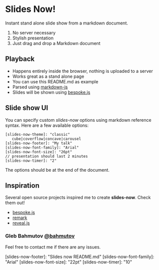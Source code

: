 # Slides Now!

Instant stand alone slide show from a markdown document.

1. No server necessary
2. Stylish presentation
3. Just drag and drop a Markdown document

## Playback

* Happens entirely inside the browser, nothing is uploaded to a server
* Works great as a stand alone page
* You can use this README.md as example
* Parsed using [markdown-js](https://github.com/evilstreak/markdown-js)
* Slides will be shown using [bespoke.js](https://github.com/markdalgleish/bespoke.js)

## Slide show UI

You can specify custom *slides-now* options using
markdown reference syntax. Here are a few available options:

```
[slides-now-theme]: "classic"
   cube|coverflow|concave|carousel
[slides-now-footer]: "My talk"
[slides-now-font-family]: "Arial"
[slides-now-font-size]: "26pt"
// presentation should last 2 minutes
[slides-now-timer]: "2"
```

The options should be at the end of the document.

## Inspiration

Several open source projects inspired me to create **slides-now**.
Check them out!

* [bespoke.js](https://github.com/markdalgleish/bespoke.js)
* [remark](https://github.com/gnab/remark)
* [reveal.js](http://lab.hakim.se/reveal-js/)

### Gleb Bahmutov [@bahmutov](https://twitter.com/bahmutov)

Feel free to contact me if there are any issues.

[slides-now-theme]: "bw"
[slides-now-footer]: "Slides now README.md"
[slides-now-font-family]: "Arial"
[slides-now-font-size]: "22pt"
[slides-now-timer]: "10"